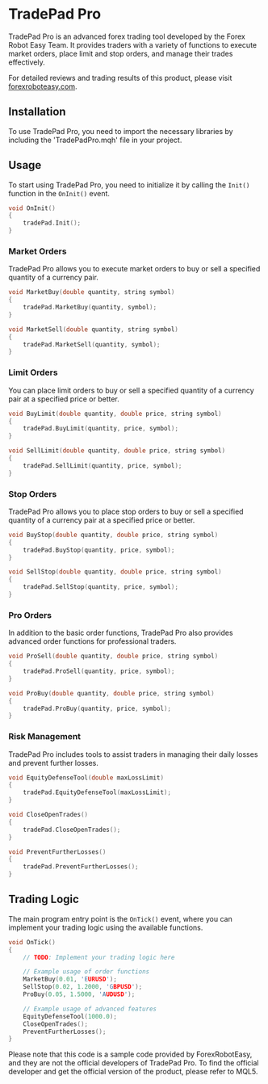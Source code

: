 # TradePad Pro

TradePad Pro is an advanced forex trading tool developed by the Forex Robot Easy Team. It provides traders with a variety of functions to execute market orders, place limit and stop orders, and manage their trades effectively. 

For detailed reviews and trading results of this product, please visit [forexroboteasy.com](https://forexroboteasy.com/forex-robot-review/tradepad-pro-review-advanced-forex-trading-tool-with-real-time-alerts/).

## Installation

To use TradePad Pro, you need to import the necessary libraries by including the 'TradePadPro.mqh' file in your project.

## Usage

To start using TradePad Pro, you need to initialize it by calling the `Init()` function in the `OnInit()` event.

```cpp
void OnInit()
{
    tradePad.Init();
}
```

### Market Orders

TradePad Pro allows you to execute market orders to buy or sell a specified quantity of a currency pair.

```cpp
void MarketBuy(double quantity, string symbol)
{
    tradePad.MarketBuy(quantity, symbol);
}

void MarketSell(double quantity, string symbol)
{
    tradePad.MarketSell(quantity, symbol);
}
```

### Limit Orders

You can place limit orders to buy or sell a specified quantity of a currency pair at a specified price or better.

```cpp
void BuyLimit(double quantity, double price, string symbol)
{
    tradePad.BuyLimit(quantity, price, symbol);
}

void SellLimit(double quantity, double price, string symbol)
{
    tradePad.SellLimit(quantity, price, symbol);
}
```

### Stop Orders

TradePad Pro allows you to place stop orders to buy or sell a specified quantity of a currency pair at a specified price or better.

```cpp
void BuyStop(double quantity, double price, string symbol)
{
    tradePad.BuyStop(quantity, price, symbol);
}

void SellStop(double quantity, double price, string symbol)
{
    tradePad.SellStop(quantity, price, symbol);
}
```

### Pro Orders

In addition to the basic order functions, TradePad Pro also provides advanced order functions for professional traders.

```cpp
void ProSell(double quantity, double price, string symbol)
{
    tradePad.ProSell(quantity, price, symbol);
}

void ProBuy(double quantity, double price, string symbol)
{
    tradePad.ProBuy(quantity, price, symbol);
}
```

### Risk Management

TradePad Pro includes tools to assist traders in managing their daily losses and prevent further losses.

```cpp
void EquityDefenseTool(double maxLossLimit)
{
    tradePad.EquityDefenseTool(maxLossLimit);
}

void CloseOpenTrades()
{
    tradePad.CloseOpenTrades();
}

void PreventFurtherLosses()
{
    tradePad.PreventFurtherLosses();
}
```

## Trading Logic

The main program entry point is the `OnTick()` event, where you can implement your trading logic using the available functions.

```cpp
void OnTick()
{
    // TODO: Implement your trading logic here

    // Example usage of order functions
    MarketBuy(0.01, 'EURUSD');
    SellStop(0.02, 1.2000, 'GBPUSD');
    ProBuy(0.05, 1.5000, 'AUDUSD');

    // Example usage of advanced features
    EquityDefenseTool(1000.0);
    CloseOpenTrades();
    PreventFurtherLosses();
}
```

Please note that this code is a sample code provided by ForexRobotEasy, and they are not the official developers of TradePad Pro. To find the official developer and get the official version of the product, please refer to MQL5.
